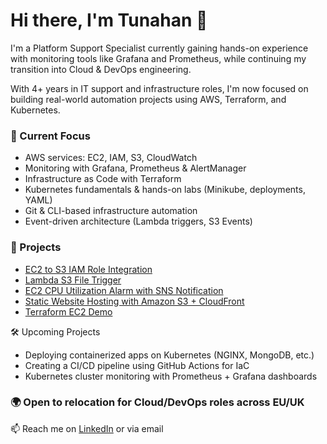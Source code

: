 # Hi there, I'm Tunahan 👋

I'm a Platform Support Specialist currently gaining hands-on experience with monitoring tools like Grafana and Prometheus, while continuing my transition into Cloud & DevOps engineering.

With 4+ years in IT support and infrastructure roles, I'm now focused on building real-world automation projects using AWS, Terraform, and Kubernetes.

### 🧠 Current Focus
- AWS services: EC2, IAM, S3, CloudWatch
- Monitoring with Grafana, Prometheus & AlertManager
- Infrastructure as Code with Terraform
- Kubernetes fundamentals & hands-on labs (Minikube, deployments, YAML)
- Git & CLI-based infrastructure automation
- Event-driven architecture (Lambda triggers, S3 Events)

### 📂 Projects
- [EC2 to S3 IAM Role Integration](https://github.com/tnhkoc/EC2-to-S3-IAM-Role-Integration)
- [Lambda S3 File Trigger](https://github.com/tnhkoc/lambda-s3-file-trigger)
- [EC2 CPU Utilization Alarm with SNS Notification](https://github.com/tnhkoc/ec2-health-monitoring)
- [Static Website Hosting with Amazon S3 + CloudFront](https://github.com/tnhkoc/static-website-s3-cloudfront)
- [Terraform EC2 Demo](https://github.com/tnhkoc/terraform-ec2-demo)

🛠️ Upcoming Projects
- Deploying containerized apps on Kubernetes (NGINX, MongoDB, etc.)
- Creating a CI/CD pipeline using GitHub Actions for IaC
- Kubernetes cluster monitoring with Prometheus + Grafana dashboards

### 🌍 Open to relocation for Cloud/DevOps roles across EU/UK  
📫 Reach me on [LinkedIn](https://www.linkedin.com/in/tunahan-koc-8b43b765) or via email

